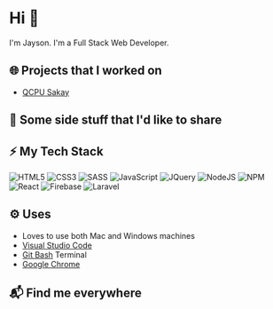 # Hi 👋

I'm Jayson. I'm a Full Stack Web Developer.

## 🌐 Projects that I worked on 
- [QCPU Sakay](https://websakay.web.app/)


## 🐫 Some side stuff that I'd like to share


## ⚡ My Tech Stack
![HTML5](https://img.shields.io/badge/html5-%23E34F26.svg?style=for-the-badge&logo=html5&logoColor=white)
![CSS3](https://img.shields.io/badge/css3-%231572B6.svg?style=for-the-badge&logo=css3&logoColor=white)
![SASS](https://img.shields.io/badge/SASS-hotpink.svg?style=for-the-badge&logo=SASS&logoColor=white)
![JavaScript](https://img.shields.io/badge/javascript-%23323330.svg?style=for-the-badge&logo=javascript&logoColor=%23F7DF1E)
![JQuery](https://img.shields.io/badge/jquery-%23323330.svg?style=for-the-badge&logo=jquery)
![NodeJS](https://img.shields.io/badge/node.js-6DA55F?style=for-the-badge&logo=node.js&logoColor=white)
![NPM](https://img.shields.io/badge/NPM-%23000000.svg?style=for-the-badge&logo=npm&logoColor=white)
![React](https://img.shields.io/badge/react-%2320232a.svg?style=for-the-badge&logo=react&logoColor=%2361DAFB)
![Firebase](https://img.shields.io/badge/firebase-%23039BE5.svg?style=for-the-badge&logo=firebase)
![Laravel](https://img.shields.io/badge/laravel-%23ffffff.svg?style=for-the-badge&logo=laravel&labelColor=E34F26)




## ⚙ Uses
- Loves to use both Mac and Windows machines
- [Visual Studio Code](https://code.visualstudio.com/)
- [Git Bash](https://git-scm.com/downloads) Terminal
- [Google Chrome](https://www.google.com/intl/en_ph/chrome/) 

## 📬 Find me everywhere
